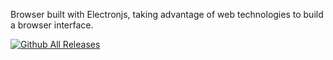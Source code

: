 Browser built with Electronjs, taking advantage of web technologies to build a browser interface.

[![Github All Releases](https://img.shields.io/github/downloads/jpbonch/joule/total.svg)]()
